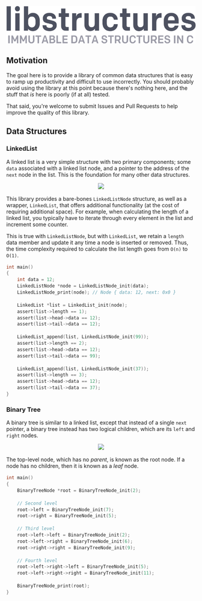 <p align="center">
    <img src="./assets/logo.svg" height="100px">
</p>

## Motivation

The goal here is to provide a library of common data structures that is easy to ramp up productivity and difficult to use incorrectly. You should probably avoid using the library at this point because there's nothing here, and the stuff that _is_ here is poorly (if at all) tested.

That said, you're welcome to submit Issues and Pull Requests to help improve the quality of this library.

## Data Structures

### LinkedList

A linked list is a very simple structure with two primary components; some `data` associated with a linked list node, and a pointer to the address of the `next` node in the list. This is the foundation for many other data structures.

<p align="center">
    <img src="https://upload.wikimedia.org/wikipedia/commons/6/6d/Singly-linked-list.svg">
</p>

This library provides a bare-bones `LinkedListNode` structure, as well as a wrapper, `LinkedList`, that offers additional functionality (at the cost of requiring additional space). For example, when calculating the length of a linked list, you typically have to iterate through every element in the list and increment some counter.

This is true with `LinkedListNode`, but with `LinkedList`, we retain a `length` data member and update it any time a node is inserted or removed. Thus, the time complexity required to calculate the list length goes from `O(n)` to `O(1)`.

```c
int main()
{
    int data = 12;
    LinkedListNode *node = LinkedListNode_init(data);
    LinkedListNode_print(node); // Node { data: 12, next: 0x0 }

    LinkedList *list = LinkedList_init(node);
    assert(list->length == 1);
    assert(list->head->data == 12);
    assert(list->tail->data == 12);

    LinkedList_append(list, LinkedListNode_init(99));
    assert(list->length == 2);
    assert(list->head->data == 12);
    assert(list->tail->data == 99);

    LinkedList_append(list, LinkedListNode_init(37));
    assert(list->length == 3);
    assert(list->head->data == 12);
    assert(list->tail->data == 37);
}
```

### Binary Tree

A binary tree is similar to a linked list, except that instead of a single `next` pointer,
a binary tree instead has two logical children, which are its `left` and `right` nodes.

<p align="center">
    <img src="https://upload.wikimedia.org/wikipedia/commons/f/f7/Binary_tree.svg">
</p>

The top-level node, which has no _parent_, is known as the root node. If a node has no
children, then it is known as a _leaf_ node.

```c
int main()
{
    BinaryTreeNode *root = BinaryTreeNode_init(2);

    // Second level
    root->left = BinaryTreeNode_init(7);
    root->right = BinaryTreeNode_init(5);

    // Third level
    root->left->left = BinaryTreeNode_init(2);
    root->left->right = BinaryTreeNode_init(6);
    root->right->right = BinaryTreeNode_init(9);

    // Fourth level
    root->left->right->left = BinaryTreeNode_init(5);
    root->left->right->right = BinaryTreeNode_init(11);

    BinaryTreeNode_print(root);
}
```
